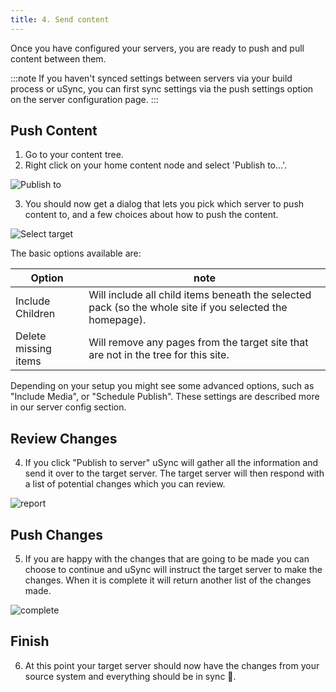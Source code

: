 ```yaml
---
title: 4. Send content 
---
```


Once you have configured your servers, you are ready to push and pull content between them. 

:::note
If you haven't synced settings between servers via your build process or uSync, you can first sync settings via the push settings option on the server configuration page.
:::

## Push Content 
1. Go to your content tree.
2. Right click on your home content node and select 'Publish to...'.

![Publish to](publish-to.png)

3. You should now get a dialog that lets you pick which server to push content to, and a few choices about how to push the content.

![Select target](select-target.png)

The basic options available are: 

Option | note 
-- | --
Include Children | Will include all child items beneath the selected pack (so the whole site if you selected the homepage).
Delete missing items | Will remove any pages from the target site that are not in the tree for this site. 

Depending on your setup you might see some advanced options, such as "Include Media", or "Schedule Publish". These settings are described more in our server config section.

## Review Changes

4. If you click "Publish to server" uSync will gather all the information and send it over to the target server. The target server will then respond with a list of potential changes which you can review.

![report](changes.png)

## Push Changes

5. If you are happy with the changes that are going to be made you can choose to continue and uSync will instruct the target server to make the changes. When it is complete it will return another list of the changes made.

![complete](complete.png)

## Finish
6. At this point your target server should now have the changes from your source system and everything should be in sync 🎉.